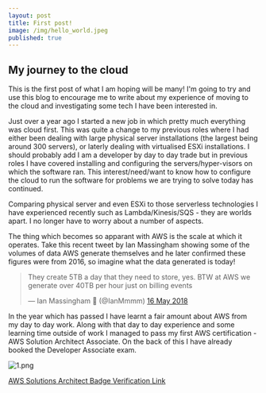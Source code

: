 ```yaml
---
layout: post
title: First post!
image: /img/hello_world.jpeg
published: true
---
```


## My journey to the cloud

This is the first post of what I am hoping will be many! I'm going to try and use this blog to encourage me to write about my experience of moving to the cloud and investigating some tech I have been interested in.

Just over a year ago I started a new job in which pretty much everything was cloud first. This was quite a change to my previous roles where I had either been dealing with large physical server installations (the largest being around 300 servers), or laterly dealing with virtualised ESXi installations. I should probably add I am a developer by day to day trade but in previous roles I have covered installing and configuring the servers/hyper-visors on which the software ran. This interest/need/want to know how to configure the cloud to run the software for problems we are trying to solve today has continued.

Comparing physical server and even ESXi to those serverless technologies I have experienced recently such as Lambda/Kinesis/SQS - they are worlds apart. I no longer have to worry about a number of aspects.

The thing which becomes so apparant with AWS is the scale at which it operates. Take this recent tweet by Ian Massingham showing some of the volumes of data AWS generate themselves and he later confirmed these figures were from 2016, so imagine what the data generated is today!

<blockquote class="twitter-tweet" data-conversation="none" data-lang="en-gb"><p lang="en" dir="ltr">They create 5TB a day that they need to store, yes. BTW at AWS we generate over 40TB per hour just on billing events</p>&mdash; Ian Massingham 🚀 (@IanMmmm) <a href="https://twitter.com/IanMmmm/status/996831753712099328?ref_src=twsrc%5Etfw">16 May 2018</a></blockquote>
<script async src="https://platform.twitter.com/widgets.js" charset="utf-8"></script>

In the year which has passed I have learnt a fair amount about AWS from my day to day work. Along with that day to day experience and some learning time outside of work I managed to pass my first AWS certification - AWS Solution Architect Associate. On the back of this I have already booked the Developer Associate exam.

![1.png]({{site.baseurl}}/img/1.png)

[AWS Solutions Architect Badge Verification Link](https://www.certmetrics.com/amazon/public/badge.aspx?i=1&t=c&d=2018-05-18&ci=AWS00455486)
